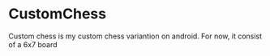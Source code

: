 # CustomChess
Custom chess is my custom chess variantion on android. For now, it consist of a 6x7 board